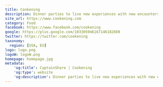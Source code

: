 ```yaml
---
title: Cookening
description: Dinner parties to live new experiences with new encounters.
site_url: https://www.cookening.com
category: Food
facebook: https://www.facebook.com/cookening
google: https://plus.google.com/103305946167146182608
twitter: https://twitter.com/cookening
taxonomy:
  region: [USA, EU]
logo: logo.png
logoW: logoW.png
homepage: homepage.jpg
metadata:
    'og:title': CaptainShare | Cookening
    'og:type': website
    'og:description': Dinner parties to live new experiences with new encounters.
---
```

